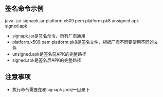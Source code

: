 ## 签名命令示例
java -jar signapk.jar platform.x509.pem platform.pk8 unsigned.apk signed.apk
* signapk.jar是签名命令，所有厂商通用
* platform.x509.pem platform.pk8是签名文件，根据厂商不同要使用不同的文件
* unsigned.apk是签名前APK的完整路径
* signed.apk是签名后APK的完整路径
## 注意事项
* 执行命令需要在和signapk.jar同一目录下
